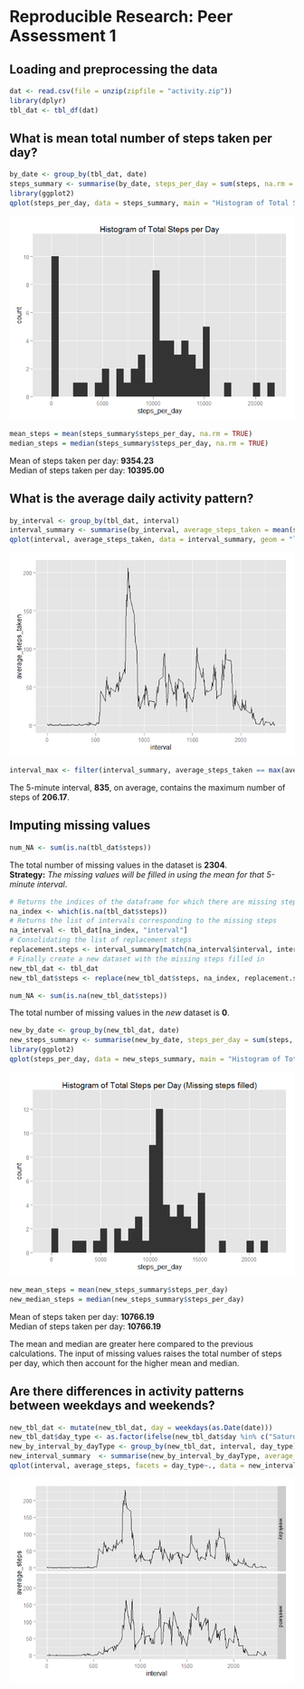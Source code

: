 # Reproducible Research: Peer Assessment 1


## Loading and preprocessing the data


```r
dat <- read.csv(file = unzip(zipfile = "activity.zip"))
library(dplyr)
tbl_dat <- tbl_df(dat)
```

## What is mean total number of steps taken per day?


```r
by_date <- group_by(tbl_dat, date)
steps_summary <- summarise(by_date, steps_per_day = sum(steps, na.rm = TRUE))
library(ggplot2)
qplot(steps_per_day, data = steps_summary, main = "Histogram of Total Steps per Day") + scale_y_discrete(breaks = seq(0,11,2))
```

![](PA1_template_files/figure-html/unnamed-chunk-1-1.png) 

```r
mean_steps = mean(steps_summary$steps_per_day, na.rm = TRUE)
median_steps = median(steps_summary$steps_per_day, na.rm = TRUE)
```

Mean of steps taken per day: **9354.23**  
Median of steps taken per day: **10395.00**

## What is the average daily activity pattern?


```r
by_interval <- group_by(tbl_dat, interval)
interval_summary <- summarise(by_interval, average_steps_taken = mean(steps, na.rm = TRUE))
qplot(interval, average_steps_taken, data = interval_summary, geom = "line" )
```

![](PA1_template_files/figure-html/unnamed-chunk-2-1.png) 

```r
interval_max <- filter(interval_summary, average_steps_taken == max(average_steps_taken))
```

The 5-minute interval, **835**, on average, contains the maximum number of steps of **206.17**.

## Imputing missing values


```r
num_NA <- sum(is.na(tbl_dat$steps))
```
The total number of missing values in the dataset is **2304**.  
**Strategy:** *The missing values will be filled in using the mean for that 5-minute interval*. 


```r
# Returns the indices of the dataframe for which there are missing steps.
na_index <- which(is.na(tbl_dat$steps))
# Returns the list of intervals corresponding to the missing steps 
na_interval <- tbl_dat[na_index, "interval"]
# Consolidating the list of replacement steps
replacement.steps <- interval_summary[match(na_interval$interval, interval_summary$interval), "average_steps_taken"]
# Finally create a new dataset with the missing steps filled in
new_tbl_dat <- tbl_dat
new_tbl_dat$steps <- replace(new_tbl_dat$steps, na_index, replacement.steps$average_steps_taken)
```

```r
num_NA <- sum(is.na(new_tbl_dat$steps))
```
The total number of missing values in the *new* dataset is **0**.


```r
new_by_date <- group_by(new_tbl_dat, date)
new_steps_summary <- summarise(new_by_date, steps_per_day = sum(steps, na.rm = TRUE))
library(ggplot2)
qplot(steps_per_day, data = new_steps_summary, main = "Histogram of Total Steps per Day (Missing steps filled)") + scale_y_discrete(breaks = seq(0,13,2))
```

![](PA1_template_files/figure-html/unnamed-chunk-6-1.png) 

```r
new_mean_steps = mean(new_steps_summary$steps_per_day)
new_median_steps = median(new_steps_summary$steps_per_day)
```

Mean of steps taken per day: **10766.19**  
Median of steps taken per day: **10766.19**  

The mean and median are greater here compared to the previous calculations. The input of missing values raises the total number of steps per day, which then account for the higher mean and median.


## Are there differences in activity patterns between weekdays and weekends?


```r
new_tbl_dat <- mutate(new_tbl_dat, day = weekdays(as.Date(date)))
new_tbl_dat$day_type <- as.factor(ifelse(new_tbl_dat$day %in% c("Saturday", "Sunday"), "weekend", "weekday"))
new_by_interval_by_dayType <- group_by(new_tbl_dat, interval, day_type)
new_interval_summary  <- summarise(new_by_interval_by_dayType, average_steps = mean(steps))
qplot(interval, average_steps, facets = day_type~., data = new_interval_summary, geom = "line")
```

![](PA1_template_files/figure-html/unnamed-chunk-7-1.png) 
